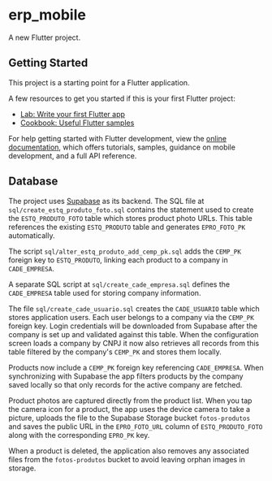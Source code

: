 # erp_mobile

A new Flutter project.

## Getting Started

This project is a starting point for a Flutter application.

A few resources to get you started if this is your first Flutter project:

- [Lab: Write your first Flutter app](https://docs.flutter.dev/get-started/codelab)
- [Cookbook: Useful Flutter samples](https://docs.flutter.dev/cookbook)

For help getting started with Flutter development, view the
[online documentation](https://docs.flutter.dev/), which offers tutorials,
samples, guidance on mobile development, and a full API reference.

## Database

The project uses [Supabase](https://supabase.com/) as its backend. The SQL file
at `sql/create_estq_produto_foto.sql` contains the statement used to create the
`ESTQ_PRODUTO_FOTO` table which stores product photo URLs. This table
references the existing `ESTQ_PRODUTO` table and generates `EPRO_FOTO_PK`
automatically.

The script `sql/alter_estq_produto_add_cemp_pk.sql` adds the `CEMP_PK`
foreign key to `ESTQ_PRODUTO`, linking each product to a company in
`CADE_EMPRESA`.

A separate SQL script at `sql/create_cade_empresa.sql` defines the
`CADE_EMPRESA` table used for storing company information.

The file `sql/create_cade_usuario.sql` creates the `CADE_USUARIO` table
which stores application users. Each user belongs to a company via the
`CEMP_PK` foreign key. Login credentials will be downloaded from Supabase
after the company is set up and validated against this table. When the
configuration screen loads a company by CNPJ it now also retrieves all
records from this table filtered by the company's `CEMP_PK` and stores
them locally.

Products now include a `CEMP_PK` foreign key referencing `CADE_EMPRESA`.
When synchronizing with Supabase the app filters products by the
company saved locally so that only records for the active company are
fetched.

Product photos are captured directly from the product list. When you tap the
camera icon for a product, the app uses the device camera to take a picture,
uploads the file to the Supabase Storage bucket `fotos-produtos` and saves the
public URL in the `EPRO_FOTO_URL` column of `ESTQ_PRODUTO_FOTO` along with the
corresponding `EPRO_PK` key.

When a product is deleted, the application also removes any associated files
from the `fotos-produtos` bucket to avoid leaving orphan images in storage.
